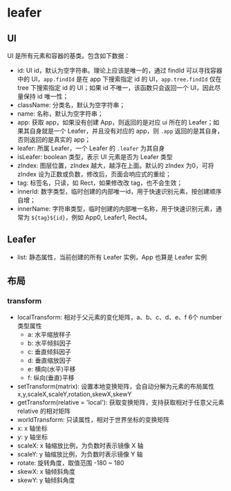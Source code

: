# leafer

## UI

UI 是所有元素和容器的基类。包含如下数据：

- id: UI id，默认为空字符串。理论上应该是唯一的，通过 findId 可以寻找容器中的 UI，`app.findId` 是在 app 下搜索指定 id 的 UI，`app.tree.findId` 仅在 tree 下搜索指定 id 的 UI；如果 id 不唯一，该函数只会返回一个 UI，因此尽量保持 id 唯一性；
- className: 分类名，默认为空字符串；
- name: 名称，默认为空字符串；
- app: 获取 app，如果没有创建 App，则返回的是对应 ui 所在的 Leafer；如果其自身就是一个 Leafer，并且没有对应的 app，则 `.app` 返回的是其自身，否则返回的是真实的 app；
- leafer: 所属 Leafer，一个 Leafer 的 `.leafer` 为其自身
- isLeafer: boolean 类型，表示 UI 元素是否为 Leafer 类型
- zIndex: 图层位置，zIndex 越大，越浮在上面。默认的 zIndex 为0，可将 zIndex 设为正数或负数，修改后，页面会响应式的重绘；
- tag: 标签名，只读，如 Rect，如果修改改 tag，也不会生效；
- innerId: 数字类型，临时创建的内部唯一id，用于快速识别元素，按创建顺序自增；
- innerName: 字符串类型，临时创建的内部唯一名称，用于快速识别元素，通常为 `${tag}${id}`，例如 App0, Leafer1, Rect4。

## Leafer

- list: 静态属性，当前创建的所有 Leafer 实例，App 也算是 Leafer 实例

## 布局

### transform

- localTransform: 相对于父元素的变化矩阵，a、b、c、d、e、f 6个 number 类型属性
  - a: 水平缩放样子
  - b: 水平倾斜因子
  - c: 垂直倾斜因子
  - d: 垂直缩放因子
  - e: 横向(水平)平移
  - f: 纵向(垂直)平移
- setTransform(matrix): 设置本地变换矩阵，会自动分解为元素的布局属性 x,y,scaleX,scaleY,rotation,skewX,skewY
- getTransform(relative = 'local'): 获取变换矩阵，支持获取相对于任意父元素 relative 的相对矩阵
- worldTransform: 只读属性，相对于世界坐标的变换矩阵
- x: x 轴坐标
- y: y 轴坐标
- scaleX: x 轴缩放比例，为负数时表示镜像 X 轴
- scaleY: y 轴缩放比例，为负数时表示镜像 Y 轴
- rotate: 旋转角度，取值范围 -180 ~ 180
- skewX: x 轴倾斜角度
- skewY: y 轴倾斜角度
